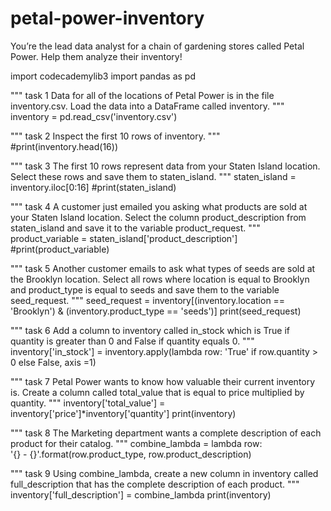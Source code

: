 # petal-power-inventory
You’re the lead data analyst for a chain of gardening stores called Petal Power. Help them analyze their inventory!

import codecademylib3
import pandas as pd

"""
task 1
Data for all of the locations of Petal Power is in the file inventory.csv. Load the data into a DataFrame called inventory. 
"""
inventory = pd.read_csv('inventory.csv')

"""
task 2
Inspect the first 10 rows of inventory. 
"""
#print(inventory.head(16))

"""
task 3
The first 10 rows represent data from your Staten Island location. Select these rows and save them to staten_island.
"""
staten_island = inventory.iloc[0:16]
#print(staten_island)

"""
task 4
A customer just emailed you asking what products are sold at your Staten Island location. Select the column product_description from staten_island and save it to the variable product_request.
"""
product_variable = staten_island['product_description']
#print(product_variable)

"""
task 5
Another customer emails to ask what types of seeds are sold at the Brooklyn location.
Select all rows where location is equal to Brooklyn and product_type is equal to seeds and save them to the variable seed_request.
"""
seed_request = inventory[(inventory.location == 'Brooklyn') & (inventory.product_type == 'seeds')]
print(seed_request)

"""
task 6
Add a column to inventory called in_stock which is True if quantity is greater than 0 and False if quantity equals 0.
"""
inventory['in_stock'] = inventory.apply(lambda row: 
  'True' 
  if row.quantity > 0 
  else False,
axis =1)

"""
task 7
Petal Power wants to know how valuable their current inventory is.
Create a column called total_value that is equal to price multiplied by quantity.
"""
inventory['total_value'] = inventory['price']*inventory['quantity']
print(inventory)

"""
task 8
The Marketing department wants a complete description of each product for their catalog.
"""
combine_lambda = lambda row: \
  '{} - {}'.format(row.product_type,
                   row.product_description)

"""
task 9
Using combine_lambda, create a new column in inventory called full_description that has the complete description of each product.
"""
inventory['full_description'] = combine_lambda
print(inventory)

